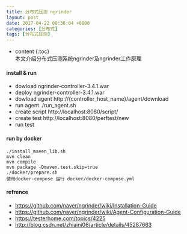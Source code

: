 ```yaml
---
title: 分布式压测 ngrinder
layout: post
date: 2017-04-22 00:36:04 +0800
categories: [分布式]
tags: [分布式压测]
---
```



* content
{:toc}                                                                                                          
本文介绍分布式压测系统ngrinder及ngrinder工作原理







#### install & run
 
- dowload ngrinder-controller-3.4.1.war
- deploy ngrinder-controller-3.4.1.war
- dowload agent http://{controller_host_name}/agent/download
- run agent  ./run_agent.sh
- create script http://localhost:8080/script/
- create test http://localhost:8080/perftest/new
- run test


#### run by docker
```
./install_maven_lib.sh
mvn clean
mvn compile
mvn package -Dmaven.test.skip=true
./docker/prepare.sh
使用docker-compose 运行 docker/docker-compose.yml
```

#### refrence
 - https://github.com/naver/ngrinder/wiki/Installation-Guide
 - https://github.com/naver/ngrinder/wiki/Agent-Configuration-Guide
 - https://testerhome.com/topics/4225
 - http://blog.csdn.net/zhiaini06/article/details/45287663